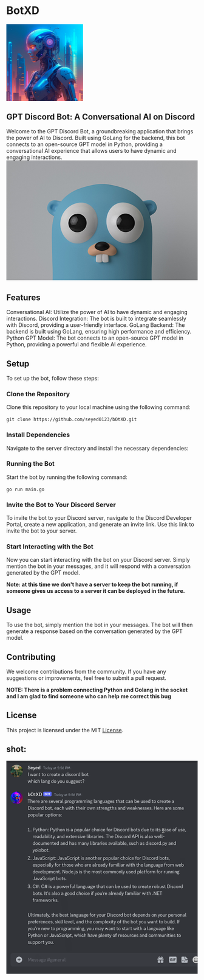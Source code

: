 # BotXD
<img src="shots/photo.jpg" width="40%" align="center">

## GPT Discord Bot: A Conversational AI on Discord
Welcome to the GPT Discord Bot, a groundbreaking application that brings the power of AI to Discord. Built using GoLang for the backend, this bot connects to an open-source GPT model in Python, providing a conversational AI experience that allows users to have dynamic and engaging interactions.
![](https://raw.githubusercontent.com/james4k/gopher/master/preview.jpg)
## Features
Conversational AI: Utilize the power of AI to have dynamic and engaging interactions.
Discord Integration: The bot is built to integrate seamlessly with Discord, providing a user-friendly interface.
GoLang Backend: The backend is built using GoLang, ensuring high performance and efficiency.
Python GPT Model: The bot connects to an open-source GPT model in Python, providing a powerful and flexible AI experience.
## Setup
To set up the bot, follow these steps:

### Clone the Repository
Clone this repository to your local machine using the following command:

`git clone https://github.com/seyed0123/bOtXD.git`
### Install Dependencies
Navigate to the server directory and install the necessary dependencies:

### Running the Bot
Start the bot by running the following command:

`go run main.go`
### Invite the Bot to Your Discord Server
To invite the bot to your Discord server, navigate to the Discord Developer Portal, create a new application, and generate an invite link. Use this link to invite the bot to your server.

### Start Interacting with the Bot
Now you can start interacting with the bot on your Discord server. Simply mention the bot in your messages, and it will respond with a conversation generated by the GPT model.

<strong>Note: at this time we don't have a server to keep the bot running, if someone gives us access to a server it can be deployed in the future.</strong>
## Usage
To use the bot, simply mention the bot in your messages. The bot will then generate a response based on the conversation generated by the GPT model.

## Contributing
We welcome contributions from the community. If you have any suggestions or improvements, feel free to submit a pull request.

<strong>NOTE: There is a problem connecting Python and Golang in the socket and I am glad to find someone who can help me correct this bug</strong>
## License
This project is licensed under the MIT [License](LICENCE).
## shot:
![](shots/Shot%200001.png)